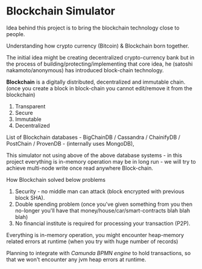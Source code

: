 # Blockchain Simulator
Idea behind this project is to bring the blockchain technology close to people. 

Understanding how crypto currency (Bitcoin) & Blockchain born together.

The initial idea might be creating decentralized crypto-currency bank but in the process of building/protecting/implementing that core idea, he (satoshi nakamoto/anonymous) has introduced block-chain technology.

**Blockchain** is a digitally distributed, decentralized and immutable chain. (once you create a block in block-chain you cannot edit/remove it from the blockchain)   

1. Transparent
2. Secure
3. Immutable
4. Decentralized

List of Blockchain databases - BigChainDB / Cassandra / ChainifyDB / PostChain / ProvenDB - (internally uses MongoDB), 

This simulator not using above of the above database systems - in this project everything is in-memory operation may be in long run - we will try to achieve multi-node write once read anywhere Block-chain.  

How Blockchain solved below problems

1. Security - no middle man can attack (block encrypted with previous block SHA).
2. Double spending problem (once you've given something from you then no-longer you'll have that money/house/car/smart-contracts blah blah blah)
3. No financial institute is required for processing your transaction (P2P). 


Everything is in-memory operation, you might encounter heap-memory related errors at runtime (when you try with huge number of records)

Planning to integrate with *Camunda BPMN engine* to hold transactions, so that we won't encounter any jvm heap errors at runtime.

